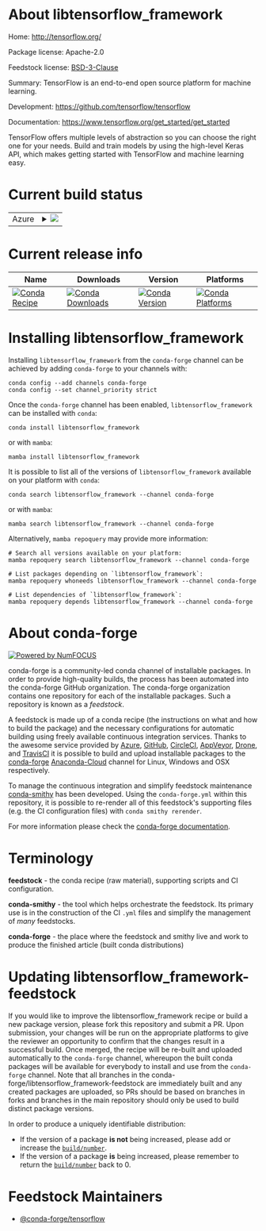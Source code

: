 About libtensorflow_framework
=============================

Home: http://tensorflow.org/

Package license: Apache-2.0

Feedstock license: [BSD-3-Clause](https://github.com/conda-forge/tensorflow-feedstock-2-feedstock/blob/main/LICENSE.txt)

Summary: TensorFlow is an end-to-end open source platform for machine learning.

Development: https://github.com/tensorflow/tensorflow

Documentation: https://www.tensorflow.org/get_started/get_started

TensorFlow offers multiple levels of abstraction so you can choose the
right one for your needs. Build and train models by using the high-level
Keras API, which makes getting started with TensorFlow and machine learning
easy.


Current build status
====================


<table>
    
  <tr>
    <td>Azure</td>
    <td>
      <details>
        <summary>
          <a href="https://dev.azure.com/conda-forge/feedstock-builds/_build/latest?definitionId=&branchName=main">
            <img src="https://dev.azure.com/conda-forge/feedstock-builds/_apis/build/status/tensorflow-feedstock-2-feedstock?branchName=main">
          </a>
        </summary>
        <table>
          <thead><tr><th>Variant</th><th>Status</th></tr></thead>
          <tbody><tr>
              <td>linux_64_abseil_cpp20210324.2c_compiler_version10cuda_compiler_version11.1cxx_compiler_version10grpc_cpp1.45</td>
              <td>
                <a href="https://dev.azure.com/conda-forge/feedstock-builds/_build/latest?definitionId=&branchName=main">
                  <img src="https://dev.azure.com/conda-forge/feedstock-builds/_apis/build/status/tensorflow-feedstock-2-feedstock?branchName=main&jobName=linux&configuration=linux_64_abseil_cpp20210324.2c_compiler_version10cuda_compiler_version11.1cxx_compiler_version10grpc_cpp1.45" alt="variant">
                </a>
              </td>
            </tr><tr>
              <td>linux_64_abseil_cpp20210324.2c_compiler_version10cuda_compiler_version11.2cxx_compiler_version10grpc_cpp1.45</td>
              <td>
                <a href="https://dev.azure.com/conda-forge/feedstock-builds/_build/latest?definitionId=&branchName=main">
                  <img src="https://dev.azure.com/conda-forge/feedstock-builds/_apis/build/status/tensorflow-feedstock-2-feedstock?branchName=main&jobName=linux&configuration=linux_64_abseil_cpp20210324.2c_compiler_version10cuda_compiler_version11.2cxx_compiler_version10grpc_cpp1.45" alt="variant">
                </a>
              </td>
            </tr><tr>
              <td>linux_64_abseil_cpp20210324.2c_compiler_version10cuda_compiler_versionNonecxx_compiler_version10grpc_cpp1.45</td>
              <td>
                <a href="https://dev.azure.com/conda-forge/feedstock-builds/_build/latest?definitionId=&branchName=main">
                  <img src="https://dev.azure.com/conda-forge/feedstock-builds/_apis/build/status/tensorflow-feedstock-2-feedstock?branchName=main&jobName=linux&configuration=linux_64_abseil_cpp20210324.2c_compiler_version10cuda_compiler_versionNonecxx_compiler_version10grpc_cpp1.45" alt="variant">
                </a>
              </td>
            </tr><tr>
              <td>linux_64_abseil_cpp20210324.2c_compiler_version7cuda_compiler_version10.2cxx_compiler_version7grpc_cpp1.45</td>
              <td>
                <a href="https://dev.azure.com/conda-forge/feedstock-builds/_build/latest?definitionId=&branchName=main">
                  <img src="https://dev.azure.com/conda-forge/feedstock-builds/_apis/build/status/tensorflow-feedstock-2-feedstock?branchName=main&jobName=linux&configuration=linux_64_abseil_cpp20210324.2c_compiler_version7cuda_compiler_version10.2cxx_compiler_version7grpc_cpp1.45" alt="variant">
                </a>
              </td>
            </tr><tr>
              <td>linux_64_abseil_cpp20210324.2c_compiler_version9cuda_compiler_version11.0cxx_compiler_version9grpc_cpp1.45</td>
              <td>
                <a href="https://dev.azure.com/conda-forge/feedstock-builds/_build/latest?definitionId=&branchName=main">
                  <img src="https://dev.azure.com/conda-forge/feedstock-builds/_apis/build/status/tensorflow-feedstock-2-feedstock?branchName=main&jobName=linux&configuration=linux_64_abseil_cpp20210324.2c_compiler_version9cuda_compiler_version11.0cxx_compiler_version9grpc_cpp1.45" alt="variant">
                </a>
              </td>
            </tr><tr>
              <td>osx_64_abseil_cpp20210324.2grpc_cpp1.45</td>
              <td>
                <a href="https://dev.azure.com/conda-forge/feedstock-builds/_build/latest?definitionId=&branchName=main">
                  <img src="https://dev.azure.com/conda-forge/feedstock-builds/_apis/build/status/tensorflow-feedstock-2-feedstock?branchName=main&jobName=osx&configuration=osx_64_abseil_cpp20210324.2grpc_cpp1.45" alt="variant">
                </a>
              </td>
            </tr><tr>
              <td>osx_arm64_abseil_cpp20210324.2grpc_cpp1.45</td>
              <td>
                <a href="https://dev.azure.com/conda-forge/feedstock-builds/_build/latest?definitionId=&branchName=main">
                  <img src="https://dev.azure.com/conda-forge/feedstock-builds/_apis/build/status/tensorflow-feedstock-2-feedstock?branchName=main&jobName=osx&configuration=osx_arm64_abseil_cpp20210324.2grpc_cpp1.45" alt="variant">
                </a>
              </td>
            </tr>
          </tbody>
        </table>
      </details>
    </td>
  </tr>
</table>

Current release info
====================

| Name | Downloads | Version | Platforms |
| --- | --- | --- | --- |
| [![Conda Recipe](https://img.shields.io/badge/recipe-libtensorflow_framework-green.svg)](https://anaconda.org/conda-forge/libtensorflow_framework) | [![Conda Downloads](https://img.shields.io/conda/dn/conda-forge/libtensorflow_framework.svg)](https://anaconda.org/conda-forge/libtensorflow_framework) | [![Conda Version](https://img.shields.io/conda/vn/conda-forge/libtensorflow_framework.svg)](https://anaconda.org/conda-forge/libtensorflow_framework) | [![Conda Platforms](https://img.shields.io/conda/pn/conda-forge/libtensorflow_framework.svg)](https://anaconda.org/conda-forge/libtensorflow_framework) |

Installing libtensorflow_framework
==================================

Installing `libtensorflow_framework` from the `conda-forge` channel can be achieved by adding `conda-forge` to your channels with:

```
conda config --add channels conda-forge
conda config --set channel_priority strict
```

Once the `conda-forge` channel has been enabled, `libtensorflow_framework` can be installed with `conda`:

```
conda install libtensorflow_framework
```

or with `mamba`:

```
mamba install libtensorflow_framework
```

It is possible to list all of the versions of `libtensorflow_framework` available on your platform with `conda`:

```
conda search libtensorflow_framework --channel conda-forge
```

or with `mamba`:

```
mamba search libtensorflow_framework --channel conda-forge
```

Alternatively, `mamba repoquery` may provide more information:

```
# Search all versions available on your platform:
mamba repoquery search libtensorflow_framework --channel conda-forge

# List packages depending on `libtensorflow_framework`:
mamba repoquery whoneeds libtensorflow_framework --channel conda-forge

# List dependencies of `libtensorflow_framework`:
mamba repoquery depends libtensorflow_framework --channel conda-forge
```


About conda-forge
=================

[![Powered by
NumFOCUS](https://img.shields.io/badge/powered%20by-NumFOCUS-orange.svg?style=flat&colorA=E1523D&colorB=007D8A)](https://numfocus.org)

conda-forge is a community-led conda channel of installable packages.
In order to provide high-quality builds, the process has been automated into the
conda-forge GitHub organization. The conda-forge organization contains one repository
for each of the installable packages. Such a repository is known as a *feedstock*.

A feedstock is made up of a conda recipe (the instructions on what and how to build
the package) and the necessary configurations for automatic building using freely
available continuous integration services. Thanks to the awesome service provided by
[Azure](https://azure.microsoft.com/en-us/services/devops/), [GitHub](https://github.com/),
[CircleCI](https://circleci.com/), [AppVeyor](https://www.appveyor.com/),
[Drone](https://cloud.drone.io/welcome), and [TravisCI](https://travis-ci.com/)
it is possible to build and upload installable packages to the
[conda-forge](https://anaconda.org/conda-forge) [Anaconda-Cloud](https://anaconda.org/)
channel for Linux, Windows and OSX respectively.

To manage the continuous integration and simplify feedstock maintenance
[conda-smithy](https://github.com/conda-forge/conda-smithy) has been developed.
Using the ``conda-forge.yml`` within this repository, it is possible to re-render all of
this feedstock's supporting files (e.g. the CI configuration files) with ``conda smithy rerender``.

For more information please check the [conda-forge documentation](https://conda-forge.org/docs/).

Terminology
===========

**feedstock** - the conda recipe (raw material), supporting scripts and CI configuration.

**conda-smithy** - the tool which helps orchestrate the feedstock.
                   Its primary use is in the construction of the CI ``.yml`` files
                   and simplify the management of *many* feedstocks.

**conda-forge** - the place where the feedstock and smithy live and work to
                  produce the finished article (built conda distributions)


Updating libtensorflow_framework-feedstock
==========================================

If you would like to improve the libtensorflow_framework recipe or build a new
package version, please fork this repository and submit a PR. Upon submission,
your changes will be run on the appropriate platforms to give the reviewer an
opportunity to confirm that the changes result in a successful build. Once
merged, the recipe will be re-built and uploaded automatically to the
`conda-forge` channel, whereupon the built conda packages will be available for
everybody to install and use from the `conda-forge` channel.
Note that all branches in the conda-forge/libtensorflow_framework-feedstock are
immediately built and any created packages are uploaded, so PRs should be based
on branches in forks and branches in the main repository should only be used to
build distinct package versions.

In order to produce a uniquely identifiable distribution:
 * If the version of a package **is not** being increased, please add or increase
   the [``build/number``](https://docs.conda.io/projects/conda-build/en/latest/resources/define-metadata.html#build-number-and-string).
 * If the version of a package **is** being increased, please remember to return
   the [``build/number``](https://docs.conda.io/projects/conda-build/en/latest/resources/define-metadata.html#build-number-and-string)
   back to 0.

Feedstock Maintainers
=====================

* [@conda-forge/tensorflow](https://github.com/conda-forge/tensorflow/)

